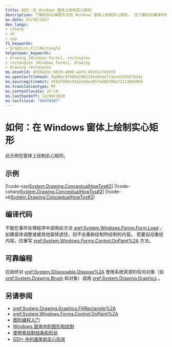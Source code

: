 ```yaml
---
title: 如何：在 Windows 窗体上绘制实心矩形
description: 了解如何以编程方式在 Windows 窗体上绘制实心矩形。 还了解如何编译你的代码。
ms.date: 03/30/2017
dev_langs:
- csharp
- vb
- cpp
f1_keywords:
- Graphics.FillRectangle
helpviewer_keywords:
- drawing [Windows Forms], rectangles
- rectangles [Windows Forms], drawing
- drawing rectangles
ms.assetid: d656a93c-987d-4809-aafd-493fe17450f0
ms.openlocfilehash: 0ad8ec97000e29b2194a9eda713aa43d5557b44c
ms.sourcegitcommit: 9f6df084c53a3da0ea657ed0d708a72213683084
ms.translationtype: MT
ms.contentlocale: zh-CN
ms.lasthandoff: 12/09/2020
ms.locfileid: "96970307"
---
```

# <a name="how-to-draw-a-filled-rectangle-on-a-windows-form"></a>如何：在 Windows 窗体上绘制实心矩形
此示例在窗体上绘制实心矩形。  
  
## <a name="example"></a>示例  
 [!code-cpp[System.Drawing.ConceptualHowTos#2](~/samples/snippets/cpp/VS_Snippets_Winforms/System.Drawing.ConceptualHowTos/cpp/form1.cpp#2)]
 [!code-csharp[System.Drawing.ConceptualHowTos#2](~/samples/snippets/csharp/VS_Snippets_Winforms/System.Drawing.ConceptualHowTos/CS/form1.cs#2)]
 [!code-vb[System.Drawing.ConceptualHowTos#2](~/samples/snippets/visualbasic/VS_Snippets_Winforms/System.Drawing.ConceptualHowTos/VB/form1.vb#2)]  
  
## <a name="compiling-the-code"></a>编译代码  
 不能在事件处理程序中调用此方法 <xref:System.Windows.Forms.Form.Load> 。 如果窗体调整或被其他窗体遮住，则不会重新绘制所绘制的内容。 若要自动重绘内容，应重写 <xref:System.Windows.Forms.Control.OnPaint%2A> 方法。  
  
## <a name="robust-programming"></a>可靠编程  
 应始终对 <xref:System.IDisposable.Dispose%2A> 使用系统资源的任何对象（如 <xref:System.Drawing.Brush> 和对象）调用 <xref:System.Drawing.Graphics> 。  
  
## <a name="see-also"></a>另请参阅

- <xref:System.Drawing.Graphics.FillRectangle%2A>
- <xref:System.Windows.Forms.Control.OnPaint%2A>
- [图形编程入门](getting-started-with-graphics-programming.md)
- [Windows 窗体中的图形和绘制](graphics-and-drawing-in-windows-forms.md)
- [使用笔绘制线条和形状](using-a-pen-to-draw-lines-and-shapes.md)
- [GDI+ 中的画笔和实心形状](brushes-and-filled-shapes-in-gdi.md)
